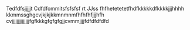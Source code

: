 Tedfdfsjjjjjt Cdfdfommitsfsfsfsf rt JJss
fhfhetetetetfhdfkkkkkdfkkkkjjjhhhh
kkmmssghgcvjkjkjkkmnmnmfhfhfhfjjjhfh
cvjjjjjjjjjjjjjjfgfkkkgfgfgfgjjcvmmjjjjfdfdfdfdfd